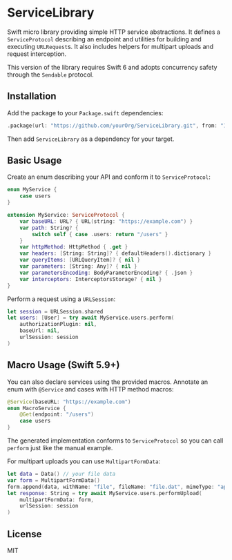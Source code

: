 # ServiceLibrary

Swift micro library providing simple HTTP service abstractions. It defines a `ServiceProtocol` describing an endpoint and utilities for building and executing `URLRequest`s. It also includes helpers for multipart uploads and request interception.

This version of the library requires Swift 6 and adopts concurrency safety through the `Sendable` protocol.

## Installation

Add the package to your `Package.swift` dependencies:

```swift
.package(url: "https://github.com/yourOrg/ServiceLibrary.git", from: "1.0.0")
```

Then add `ServiceLibrary` as a dependency for your target.

## Basic Usage

Create an enum describing your API and conform it to `ServiceProtocol`:

```swift
enum MyService {
    case users
}

extension MyService: ServiceProtocol {
    var baseURL: URL? { URL(string: "https://example.com") }
    var path: String? {
        switch self { case .users: return "/users" }
    }
    var httpMethod: HttpMethod { .get }
    var headers: [String: String]? { defaultHeaders().dictionary }
    var queryItems: [URLQueryItem]? { nil }
    var parameters: [String: Any]? { nil }
    var parametersEncoding: BodyParameterEncoding? { .json }
    var interceptors: InterceptorsStorage? { nil }
}
```

Perform a request using a `URLSession`:

```swift
let session = URLSession.shared
let users: [User] = try await MyService.users.perform(
    authorizationPlugin: nil,
    baseUrl: nil,
    urlSession: session
)
```

## Macro Usage (Swift 5.9+)

You can also declare services using the provided macros. Annotate an enum with `@Service` and cases with HTTP method macros:

```swift
@Service(baseURL: "https://example.com")
enum MacroService {
    @Get(endpoint: "/users")
    case users
}
```

The generated implementation conforms to `ServiceProtocol` so you can call `perform` just like the manual example.

For multipart uploads you can use `MultipartFormData`:

```swift
let data = Data() // your file data
var form = MultipartFormData()
form.append(data, withName: "file", fileName: "file.dat", mimeType: "application/octet-stream")
let response: String = try await MyService.users.performUpload(
    multipartFormData: form,
    urlSession: session
)
```

## License

MIT
